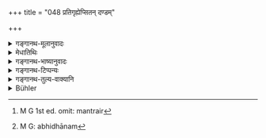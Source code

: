 +++
title = "048 प्रतिगृह्येप्सितन् दण्डम्"

+++

<details><summary>गङ्गानथ-मूलानुवादः</summary>

Taking up the staff of his liking, having worshipped the sun and walked round the fire to his right, he should beg for alms according to the prescribed rule.—(48)
</details>

<details><summary>मेधातिथिः</summary>

प्रावृतेषु चर्मसु मेखलाबन्धनं कर्तव्यम् । आबध्य मेखलाम् उपनयनं कर्तव्यम् । कृते चोपवीते दण्डग्रहणम् । दण्डं गृहीत्वा **भास्कर** आदित्य उपस्थेयः । अभिमुखं स्थित्वादित्यदैवतैर् मन्त्रैर्[^१८९] उपस्थानम्[^१९०] आदित्यस्य कर्तव्यम् । गृह्यान् मन्त्रावगमः । अन्या चेतिकर्तव्यता तत एव । यत् सर्वसाधारणं तद् इहोच्यते ।


[^१९०]:
     M G: abhidhānam


[^१८९]:
     M G 1st ed. omit: mantrair

- **प्रदक्षिणं परीत्य** सर्वतो गत्व्**आग्निम्** । **चरेत्** कुर्यात् । **भैक्षम् । **भिक्षाणाम् समूहो भैक्षम् । तच् **चरेद्** याचेत । **यथाविधी**ति वक्ष्यमाणविध्यनुवादः । भिक्षाशब्देन स्वल्पपरिमाणं भक्ताद्य् उच्यते ॥ २.४८ ॥
</details>

<details><summary>गङ्गानथ-भाष्यानुवादः</summary>

After the skins have been put on, the tying of the girdle should be done; and after having tied the girdle, the Initiation should be performed; the staff is taken up after the ‘sacred thread’ ceremony has been performed. After the staff has been taken up, the Sun should be worshipped; *i.e*., one should stand facing the sun and worship Him with those Mantras of which the sun is the presiding deity; what are the particular Mantras to be employed can be ascertained from the
*Gṛhyasūtras*; as also the other details of procedure.

The present verse describes only what is common to all persons.

‘*Having walked round the* *fire* *to his right*,’—having passed all round it.

‘*Gharet*’—(lit.) should accomplish;—‘*alms*’ is a collective term, stauding for collection of fool;—this he ‘*should beg*.’

‘*According to prescribed rule*’—refers to the rules going to be laid down below. The term ‘*bhikṣū*’ (food) stands for small quantities of cooked rice, etc.—(18)
</details>

<details><summary>गङ्गानथ-टिप्पन्यः</summary>

This verse is quoted in *Parāśaramādhava* (Ācāra, p. 451), where it is explained that the Sun is to be worshiped as the sum total of the connotation of the *Gāyatrī-mantra*;—and that one is to realise that he is one with that deity. According to this authority the ‘*parītyāgnim*’means, not that the boy is to ‘walk round the fire’ (as explained by Kullūka and Medhātithi), but that he should *tend the fire*; and it proceeds to point out that the ‘tending of the fire’ is to be done according to what has been laid down by Manu himself under 2. 186.

It is difficult to see how this writer would construe the adverb ‘*pradakṣiṇam*.’

This verse is quoted in *Smṛtitattva* (p. 935) in support of the view that the particle ‘*atha*’ in the *Gṛhya-sūtra*: ‘*aiha bhaikṣyañcarati*’ stands for the Upasthāna of the Sun and ‘*pradakṣiṇa*’ of the Fire;—in *Madanapārijāta* (p. 32); the latter explaining ‘*īpsitam*’ by ‘as prescribed for each individual, and not any other’, adds that the Sun is to be worshipped with mantras sacred to that deity. It accepts Medhātithi’s explanation of the phrase ‘*parityāgnim*’; and points out that the three acts mentioned here all form part of the procedure of ‘begging.’

It is quoted also in *Vīramitrodaya* (Saṃskāra, p. 481), according to which also, ‘*īpsitam*’ means ‘what is prescribed for each particular caste’;—and the phrase ‘*bhāskaram upasthāya*’ (though it quotes the latter term as ‘*abhi-vādya*’) as ‘facing the sun’ (which is the explanation, it adds, suggested by *Kalpataru*);—and ‘*Yathāvidhi*’ as ‘according to the rule laid down in the next verse.’ It adds that all the three acts are subsidiary to the act of *begging*.

It is quoted in *Aparārka* (p. 60);—in *Saṃskāramayūkha* (p. 60);—in
*Smṛticandrikā* (Saṃskāra, p. 108), which explains ‘*Yathāvidhi*’ as
‘according to the ordinances—and in *Vīramitrodaya* (Vyāvahāra, p. 124 a).
</details>

<details><summary>गङ्गानथ-तुल्य-वाक्यानि</summary>

*Gautama-Dharmasūtra*, 2.12.—‘Fire-kindling and alms-begging.’

*Āpastamba-Dharmasūtra*, 1.3.25.—‘Morning and evening, he should beg
alms, from proper persons.’

*Āśvalāyana-Gṛhyasūtra*, 22.5.—‘He should beg alms, morning and
evening.’

*Pāraskara-Gṛhyasūtra*, 2.6.1.—‘Alms-begging.’

*Gobhila-Gṛhyasūtra*, 2.10.42.—‘After this he goes about begging alms.’
</details>

<details><summary>Bühler</summary>

048	Having taken a staff according to his choice, having worshipped the sun and walked round the fire, turning his right hand towards it, (the student) should beg alms according to the prescribed rule.
</details>
